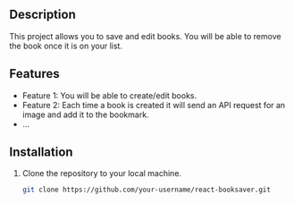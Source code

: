 
## Description

This project allows you to save and edit books. You will be able to remove the book once it is on your list. 


## Features

- Feature 1: You will be able to create/edit books.
- Feature 2: Each time a book is created it will send an API request for an image and add it to the bookmark. 
- ...


## Installation

1. Clone the repository to your local machine.
   ```bash
   git clone https://github.com/your-username/react-booksaver.git
